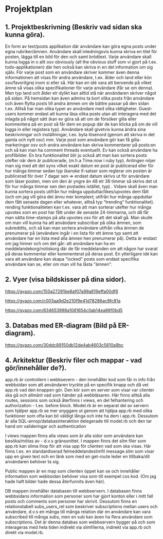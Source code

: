 # Projektplan

## 1. Projektbeskrivning (Beskriv vad sidan ska kunna göra).
En form av text/posts applikation där användare kan göra egna posts under egna rubriker/ämnen. Användare skall inledningsvis kunna skriva en titel för posten, lägga till en bild för den och samt brödtext. Varje användare skall kunna logga in o allt osv obviously (all the obvious stuff som vi gjort på t.ex. todo-applikationen) där hen också kan skriva in en del information om sig själv. För varje post som en användare skriver kommer även denna informationen att visas för andra användare, t.ex. ålder och land eller kön osv/favoritgrej inom si eller så. Här kan en idé vara att beroende på vilket ämne så visas olika specifikationer för varje användare (får se om denna). Men typ land och ålder elr dylikt kan alltid stå när användaren skriver något på sidan. På hemsidan kan även admins ta bort olika posts från användare och även flytta posts till andra ämnen om de bättre passar på den sidan t.ex. Alltså har man olika typer av användare med olika rättigheter. Guest-users kommer endast att kunna läsa olika posts utan att interagera med det inlagda på något sätt (kan ev göra så att om de försöker gilla eller kommentera på en post så får dem en popup där de kan klicka på om de vill logga in eller registera typ). Användare skall givetvis kunna ändra sina beskrivningar och inställningar, t.ex. byta lösenord (genom att skriva in det gamla och nytt osv) mm. Varje post som användare gör kan få gilla-markeringar osv och andra användare kan skriva kommentarer på posts:en och så kan man ha comment threads eventuellt. Ev kan också användare ha profilbilder. En bra funktionalitet blir ju också att man kan sortera posts utefter när dem är publicerade, (m.h.a Time.now i ruby typ). Antingen nöjer man sig med att det syns vilket exakt datum en post är publicerad eller för hur många timmar sedan typ (kanske if-satser som reglerar om posten är publicerad för över 7 dagar sen => endast datum skrivs ut för användare som läser posten, men om den är yngre än 48 elr 36 timmar så skrivs det ut för hur många timmar sen den postades istället, typ) . Vidare skall även man kunna sortera posts utifrån hur många uppduttar/likes/upvotes dem fått (och om jag vill göra det ännu mer komplext; utifrån hur många uppduttar dem fått senaste dagen eller whatever, alltså typ “trending” funktionalitet). rending funktionaliteten kan t.ex. vara att man sorterar utefter hur många upvotes som en post har fått under de senaste 24-timmarna, och då får man sätta time-stamps på alla upvotes osv för att det skall gå. Man skulle om man vill kunna ha att användare subscribar på olika ämnen, som subreddits, och så kan man sortera användare utifrån vilka ämnen de prenumerar på (användare ingår i en lista för ett ämne typ samt att användare har en lista med alla ämnen hen prenumerar på). Detta är endast om jag hinner och om det går: att användare kan ha en meddelandekorg/notiskorg där de får meddelanden om att någon har svarat på deras kommentar eller kommenterat på deras post. En ytterligare idé kan vara att användare kan skapa "locked" posts som endast specifika användare kan se, eller om man vill ha låsta "ämnen". 

## 2. Vyer (visa bildskisser på dina sidor).
https://gyazo.com/150a27291be8af07a99a819effa00df6

https://gyazo.com/c003aa9d2e210f9e41d78286ac8fc81a

https://gyazo.com/834653998a1081654c0ab14ea86f0bd5


## 3. Databas med ER-diagram (Bild på ER-diagram).
https://gyazo.com/30ddc89150db12de4ab4603c5610a9bc
## 4. Arkitektur (Beskriv filer och mappar - vad gör/innehåller de?).
app.rb är controllern i webbsevern - den innehåller kod som får in info från webbsidan som att användaren tryckte på en specifik knapp och då vet app.rb vad den knappen gör. Den kör som en server som visar var clienter ska gå och allmänt vad som händer på webbläsaren. Här finns alltså alla routes, sessions som också återfinns i views, en del felhantering och authorization - t.ex. before block.
Model.rb är en separat del av servern som hjälper app.rb se mer snyggare ut genom att hjälpa app.rb med olika funktioner som ofta kan bli väldigt långa och inte ha dem i app.rb. Dessutom är alla SQL-anrop/databasinteraktion delegerade till model.rb och den tar hand om  valideringar och authentication

I views mappen finns alla views som är alla sidor som användare kan besöka/mötas av - d.v.s gränssnittet. I mappen finns det slim filer som app.rb kan slima ihop för att visa upp för clienten vad som ska visas. Här finns t.ex. en standardiserad felmeddelandeslimfil message.slim som visar upp en given text och en länk som med en get-route leder en tillbaka/dit användaren behöver ta sig.

Public mappen är en map som clienten öppet kan se och innehåller information som webbsidan behöver visa som till exempel css kod. (Om jag hade haft bilder hade dessa återfunnits även här). 

DB mappen innehåller databasen till webbservern. I databasen finns webbsidans information som personer som har gjort konton eller i mitt fall posts och comments som personer har skrivit. Dessutom finns en relationstabell subs_users_rel som beskriver subscriptions mellan users och användare, d.v.s en många till många relation där en användare kan vara subscribed till många subs, men en sub kan även ha flera användare som subscriptions. Det är denna databas som webbservern bygger på och som interageras med hela tiden indirekt via slimfilerna, indirekt via app.rb och direkt via model.rb.


